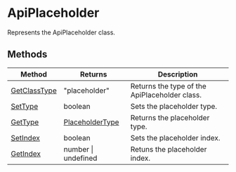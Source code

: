 # ApiPlaceholder

Represents the ApiPlaceholder class.


## Methods

| Method | Returns | Description |
| ------ | ------- | ----------- |
| [GetClassType](./Methods/GetClassType.md) | "placeholder" | Returns the type of the ApiPlaceholder class. |
| [SetType](./Methods/SetType.md) | boolean | Sets the placeholder type. |
| [GetType](./Methods/GetType.md) | [PlaceholderType](../Enumeration/PlaceholderType.md) | Returns the placeholder type. |
| [SetIndex](./Methods/SetIndex.md) | boolean | Sets the placeholder index. |
| [GetIndex](./Methods/GetIndex.md) | number \| undefined | Retuns the placeholder index. |
